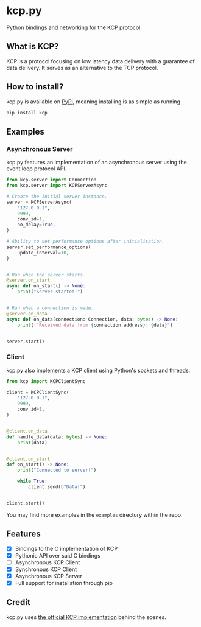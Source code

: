 # kcp.py
Python bindings and networking for the KCP protocol.

## What is KCP?
KCP is a protocol focusing on low latency data delivery with a guarantee of data delivery. It serves as an alternative to the TCP protocol.

## How to install?
kcp.py is available on [PyPi](https://pypi.org/project/kcp/), meaning installing is as simple as running
```sh
pip install kcp
```

## Examples
### Asynchronous Server
kcp.py features an implementation of an asynchronous server using the event loop protocol API.
```py
from kcp.server import Connection
from kcp.server import KCPServerAsync

# Create the initial server instance.
server = KCPServerAsync(
    "127.0.0.1",
    9999,
    conv_id=1,
    no_delay=True,
)

# Ability to set performance options after initialisation.
server.set_performance_options(
    update_interval=10,
)


# Ran when the server starts.
@server.on_start
async def on_start() -> None:
    print("Server started!")


# Ran when a connection is made.
@server.on_data
async def on_data(connection: Connection, data: bytes) -> None:
    print(f"Received data from {connection.address}: {data}")


server.start()
```

### Client
kcp.py also implements a KCP client using Python's sockets and threads.
```py
from kcp import KCPClientSync

client = KCPClientSync(
    "127.0.0.1",
    9999,
    conv_id=1,
)


@client.on_data
def handle_data(data: bytes) -> None:
    print(data)


@client.on_start
def on_start() -> None:
    print("Connected to server!")

    while True:
        client.send(b"Data!")


client.start()
```

You may find more examples in the `examples` directory within the repo.

## Features
- [x] Bindings to the C implementation of KCP
- [x] Pythonic API over said C bindings
- [ ] Asynchronous KCP Client
- [x] Synchronous KCP Client
- [x] Asynchronous KCP Server
- [x] Full support for installation through pip

## Credit
kcp.py uses [the official KCP implementation](https://github.com/skywind3000/kcp) behind the scenes.
